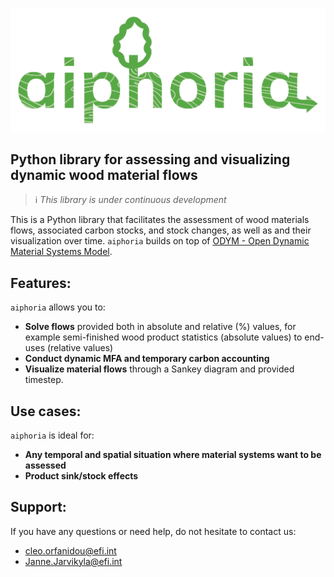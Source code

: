 ![aiphoria logo](docs/images/aiphoria-logo.png)

## Python library for assessing and visualizing dynamic wood material flows

> ℹ️ _This library is under continuous development_

This is a Python library that facilitates the assessment of wood materials flows, associated carbon stocks, and stock changes, as well as and their visualization over time. `aiphoria` builds on top of [ODYM - Open Dynamic Material Systems Model](https://github.com/IndEcol/ODYM).

## Features:
`aiphoria` allows you to:

- **Solve flows** provided both in absolute and relative (%) values, for example semi-finished wood product statistics (absolute values) to end-uses (relative values)
- **Conduct dynamic MFA and temporary carbon accounting**
- **Visualize material flows** through a Sankey diagram and provided timestep.

## Use cases:
`aiphoria` is ideal for:
- **Any temporal and spatial situation where material systems want to be assessed**
- **Product sink/stock effects**

## Support:
If you have any questions or need help, do not hesitate to contact us:
- [cleo.orfanidou@efi.int](mailto:cleo.orfanidou@efi.int)
- [Janne.Jarvikyla@efi.int](mailto:Janne.Jarvikyla@efi.int)
